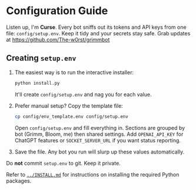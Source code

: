 # Configuration Guide

Listen up, I'm **Curse**. Every bot sniffs out its tokens and API keys from one
file: `config/setup.env`. Keep it tidy and your secrets stay safe. Grab updates
at https://github.com/The-w0rst/grimmbot

## Creating `setup.env`

1. The easiest way is to run the interactive installer:

   ```bash
   python install.py
   ```
   It'll create `config/setup.env` and nag you for each value.

2. Prefer manual setup? Copy the template file:

   ```bash
   cp config/env_template.env config/setup.env
   ```

   Open `config/setup.env` and fill everything in. Sections are grouped by bot
   (Grimm, Bloom, me) then shared settings. Add `OPENAI_API_KEY` for ChatGPT
   features or `SOCKET_SERVER_URL` if you want status reporting.

3. Save the file. Any bot you run will slurp up these values automatically.

Do **not** commit `setup.env` to git. Keep it private.

Refer to [`../INSTALL.md`](../INSTALL.md) for instructions on installing the
required Python packages.
